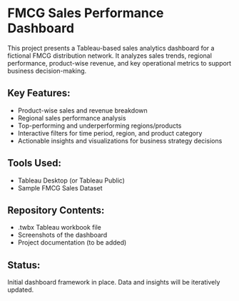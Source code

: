 # FMCG Sales Performance Dashboard

This project presents a Tableau-based sales analytics dashboard for a fictional FMCG distribution network. It analyzes sales trends, regional performance, product-wise revenue, and key operational metrics to support business decision-making.

## Key Features:
- Product-wise sales and revenue breakdown
- Regional sales performance analysis
- Top-performing and underperforming regions/products
- Interactive filters for time period, region, and product category
- Actionable insights and visualizations for business strategy decisions

## Tools Used:
- Tableau Desktop (or Tableau Public)
- Sample FMCG Sales Dataset

## Repository Contents:
- .twbx Tableau workbook file
- Screenshots of the dashboard
- Project documentation (to be added)

## Status:
Initial dashboard framework in place. Data and insights will be iteratively updated.
